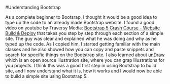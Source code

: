 #Understanding Bootstrap

As a complete beginner to Bootsrap, I thought it would be a good idea to type up the code to an already made Bootstrap website. I found a good video on youtube by Traversy Media: [Bootstrap 5 Crash Course - Website Build & Deploy](https://www.youtube.com/watch?v=4sosXZsdy-s&t=213s) that takes you step by step through each section of a simple site. The guy was clear and explained what he was doing and why as he typed up the code. As I copied him, I started getting familiar with the main classes and he also showed how you can copy and paste snippets and search for specific things on the Bootstrap site. I also learned about [unDraw](https://undraw.co/) which is an open source illustration site, where you can grap illustrations for you projects. I think this was a good first step in using Bootstrap to build site, and I now understand what it is, how it works and I would now be able to build a simple site using Bootstrap 5.